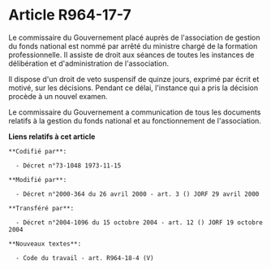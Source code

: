 # Article R964-17-7

Le commissaire du Gouvernement placé auprès de l'association de gestion du fonds national est nommé par arrêté du ministre
chargé de la formation professionnelle. Il assiste de droit aux séances de toutes les instances de délibération et
d'administration de l'association.

Il dispose d'un droit de veto suspensif de quinze jours, exprimé par écrit et motivé, sur les décisions. Pendant ce délai,
l'instance qui a pris la décision procède à un nouvel examen.

Le commissaire du Gouvernement a communication de tous les documents relatifs à la gestion du fonds national et au
fonctionnement de l'association.

**Liens relatifs à cet article**

	**Codifié par**:

	  - Décret n°73-1048 1973-11-15

	**Modifié par**:

	  - Décret n°2000-364 du 26 avril 2000 - art. 3 () JORF 29 avril 2000

	**Transféré par**:

	  - Décret n°2004-1096 du 15 octobre 2004 - art. 12 () JORF 19 octobre 2004

	**Nouveaux textes**:

	  - Code du travail - art. R964-18-4 (V)
